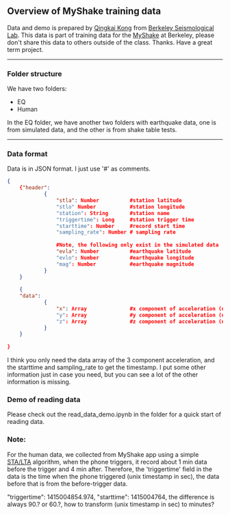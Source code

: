 ## Overview of MyShake training data  

Data and demo is prepared by [Qingkai Kong](http://seismo.berkeley.edu/qingkaikong/) from [Berkeley Seismological Lab](http://seismo.berkeley.edu/). This data is part of training data for the [MyShake](http://myshake.berkeley.edu/) at Berkeley, please don't share this data to others outside of the class. Thanks. Have a great term project.  

---
### Folder structure
We have two folders:

* EQ
* Human

In the EQ folder, we have another two folders with earthquake data, one is from simulated data, and the other is from shake table tests. 

---
### Data format
Data is in JSON format. I just use '#' as comments.

```json
{
	{"header":
			{
				"stla": Number          #station latitude
				"stlo" Number           #station longitude
				"station": String       #station name
				"triggertime": Long     #station trigger time
				"starttime": Number     #record start time
				"sampling_rate": Number # sampling rate
				
				#Note, the following only exist in the simulated data
				"evla": Number          #earthquake latitude     
				"evlo": Number          #earthquake longitude
				"mag": Number           #earthquake magnitude
			}
	}
			
	{
	"data": 
			{
				"x": Array              #x component of acceleration (unit in g)
				"y": Array              #y component of acceleration (unit in g)
				"z": Array              #z component of acceleration (unit in g)  
			}
	}
	
}
```

I think you only need the data array of the 3 component acceleration, and the starttime and sampling_rate to get the timestamp. I put some other information just in case you need, but you can see a lot of the other information is missing. 

### Demo of reading data
Please check out the read\_data\_demo.ipynb in the folder for a quick start of reading data. 

### Note:
For the human data, we collected from MyShake app using a simple [STA/LTA](http://gfzpublic.gfz-potsdam.de/pubman/item/escidoc:4097:3/component/escidoc:4098/IS_8.1_rev1.pdf) algorithm, when the phone triggers, it record about 1 min data before the trigger and 4 min after. Therefore, the 'triggertime' field in the data is the time when the phone triggered (unix timestamp in sec), the data before that is from the before-trigger data. 

"triggertime": 1415004854.974, "starttime": 1415004764, the difference is always 90.? or 60.?, how to transform (unix timestamp in sec) to minutes? 
